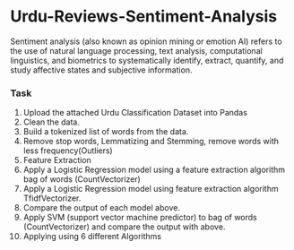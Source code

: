 
# Urdu-Reviews-Sentiment-Analysis
Sentiment analysis (also known as opinion mining or emotion AI) refers to the use of natural language processing, text analysis, computational linguistics, and biometrics to systematically identify, extract, quantify, and study affective states and subjective information.


### Task
1. Upload the attached Urdu Classification Dataset into Pandas
2. Clean the data.
3. Build a tokenized list of words from the data.
4. Remove stop words, Lemmatizing and Stemming, remove words with less frequency(Outliers)
5. Feature Extraction
6. Apply a Logistic Regression model using a feature extraction algorithm bag of words (CountVectorizer)
7. Apply a Logistic Regression model using feature extraction algorithm TfidfVectorizer.
8. Compare the output of each model above.
9. Apply SVM (support vector machine predictor) to bag of words (CountVectorizer) and compare the output with above.
10. Applying using 6 different Algorithms 

